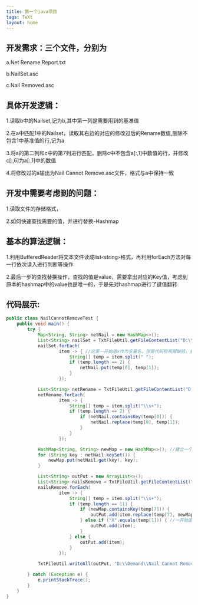 ```yaml
---
title: 第一个java项目
tags: TeXt
layout: home
---
```


## 开发需求：三个文件，分别为 

 a.Net Rename Report.txt  

 b.NailSet.asc 

 c.Nail Removed.asc 
    
  
  
## 具体开发逻辑：  

 1.读取b中的Nailset,记为b,其中第一列是需要用到的基准值
  
 2.在a中匹配1中的Nailset，读取其右边的对应的修改过后的Rename数值,删除不包含1中基准值的行,记为a
  
 3.将a的第二列和c中的第7列进行匹配，删除c中不包含a[:,1]中数值的行，并修改c[:,6]为a[:,1]中的数值  
  
 4.将修改过的a输出为Nail Cannot Remove.asc文件，格式与a中保持一致  
  
  
  
## 开发中需要考虑到的问题： 

 1.读取文件的存储格式，
  
 2.如何快速查找需要的值，并进行替换-Hashmap  
  
    
    
## 基本的算法逻辑： 

 1.利用BufferedReader将文本文件读成list`<`string`>`格式，再利用forEach方法对每一行依次读入进行判断等操作  
 
 2.最后一步的查找替换操作，查找的值是value，需要拿出对应的Key值，考虑到原本的hashmap中的value也是唯一的，于是先对hashmap进行了键值翻转

## 代码展示:  

```java  
public class NailCannotRemoveTest {
    public void main() {
        try {
            Map<String, String> netNail = new HashMap<>();
            List<String> nailSet = TxtFileUtil.getFileContentList("D:\\Demand\\NailSet.asc");
            nailSet.forEach(
                    item -> { //这里一开始用x作为变量名，但是代码检视报缺陷，查看文档发现lambda表达式里对象命名，不能是单个字母
                        String[] temp = item.split(" ");
                        if (temp.length == 2) {
                            netNail.put(temp[0], temp[1]);
                        }
                    });

            List<String> netRename = TxtFileUtil.getFileContentList("D:\\Demand\\Net Rename Report.txt");
            netRename.forEach(
                    item -> {
                        String[] temp = item.split("\\s+");
                        if (temp.length == 2) {
                            if (netNail.containsKey(temp[0])) {
                                netNail.replace(temp[0], temp[1]);
                            }
                        }
                    });

            HashMap<String, String> newMap = new HashMap<>(); //建立一个新的哈希表，对原有表中的值进行键值翻转
            for (String key : netNail.keySet()) {
                newMap.put(netNail.get(key), key);
            }

            List<String> outPut = new ArrayList<>();
            List<String> nailsRemove = TxtFileUtil.getFileContentList("D:\\Demand\\Nails Removed.asc");
            nailsRemove.forEach(
                    item -> {
                        String[] temp = item.split("\\s+");
                        if (temp.length == 11) {
                            if (newMap.containsKey(temp[7])) {
                                outPut.add(item.replace(temp[7], newMap.get(temp[7])));
                            } else if ("X".equals(temp[1])) { //一开始直接用==判断发现输出不对，后来才发现java中比较两个字符串需要用到equal方法
                                outPut.add(item);
                            }
                        } else {
                            outPut.add(item);
                        }
                    });

            TxtFileUtil.writeAll(outPut, "D:\\Demand\\Nail Cannot Remove.asc");

        } catch (Exception e) {
            e.printStackTrace();
        }
    }
}
```
